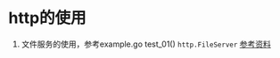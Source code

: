 # http的使用
1. 文件服务的使用，参考example.go test_01() 
    `http.FileServer`
[参考资料](https://www.cnblogs.com/hellosun/p/3887615.html)